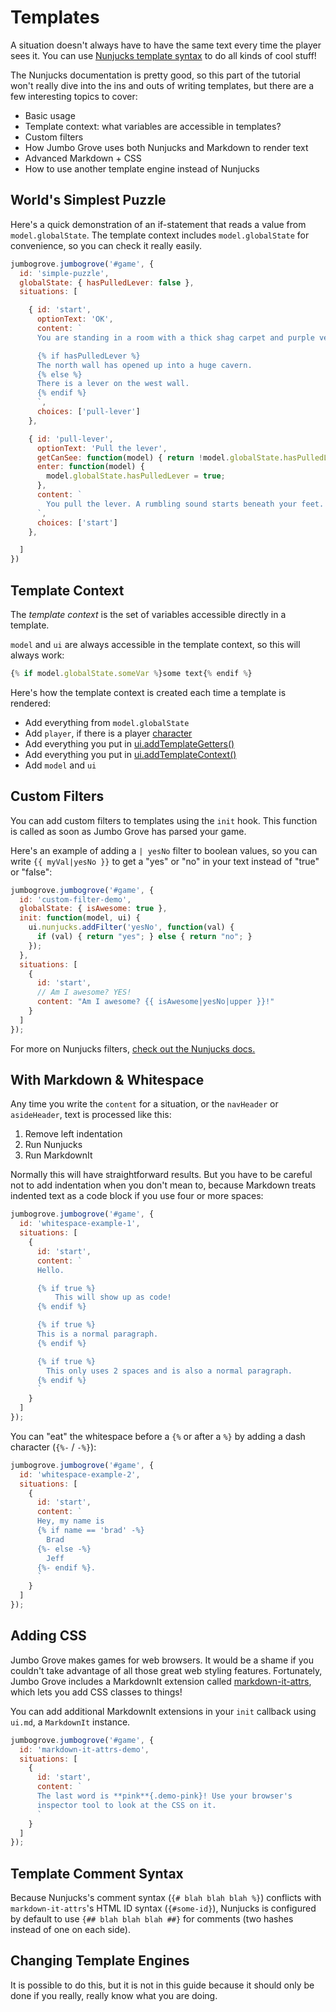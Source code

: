 # Templates

A situation doesn't always have to have the same text every time the
player sees it. You can use
[Nunjucks template syntax](https://mozilla.github.io/nunjucks/templating.html)
to do all kinds of cool stuff!

The Nunjucks documentation is pretty good, so this part of the tutorial
won't really dive into the ins and outs of writing templates, but there
are a few interesting topics to cover:

* Basic usage
* Template context: what variables are accessible in templates?
* Custom filters
* How Jumbo Grove uses both Nunjucks and Markdown to render text
* Advanced Markdown + CSS
* How to use another template engine instead of Nunjucks

## World's Simplest Puzzle

Here's a quick demonstration of an if-statement that reads a value from
`model.globalState`. The template context includes `model.globalState`
for convenience, so you can check it really easily.

```js
jumbogrove.jumbogrove('#game', {
  id: 'simple-puzzle',
  globalState: { hasPulledLever: false },
  situations: [

    { id: 'start',
      optionText: 'OK',
      content: `
      You are standing in a room with a thick shag carpet and purple velvet walls.

      {% if hasPulledLever %}
      The north wall has opened up into a huge cavern.
      {% else %}
      There is a lever on the west wall.
      {% endif %}
      `,
      choices: ['pull-lever']
    },

    { id: 'pull-lever',
      optionText: 'Pull the lever',
      getCanSee: function(model) { return !model.globalState.hasPulledLever; },
      enter: function(model) {
        model.globalState.hasPulledLever = true;
      },
      content: `
        You pull the lever. A rumbling sound starts beneath your feet.
      `,
      choices: ['start']
    },

  ]
})
```

<div id="simple-puzzle" class="jg-headless"></div>

## Template Context

The *template context* is the set of variables accessible directly
in a template.

`model` and `ui` are always accessible in the template context,
so this will always work:

```js
{% if model.globalState.someVar %}some text{% endif %}
```

Here's how the template context is created each time a template is rendered:

* Add everything from `model.globalState`
* Add `player`, if there is a player [character](../class/src/jg/character.js~Character.html)
* Add everything you put in [ui.addTemplateGetters()](../class/src/jg/dataui.js~ui.html#instance-method-addTemplateGetters)
* Add everything you put in [ui.addTemplateContext()](../class/src/jg/dataui.js~ui.html#instance-method-addTemplateContext)
* Add `model` and `ui`

## Custom Filters

You can add custom filters to templates using the `init` hook. This function
is called as soon as Jumbo Grove has parsed your game.

Here's an example of adding a `| yesNo` filter to boolean values, so you can
write `{{ myVal|yesNo }}` to get a "yes" or "no" in your text instead of
"true" or "false":

```js
jumbogrove.jumbogrove('#game', {
  id: 'custom-filter-demo',
  globalState: { isAwesome: true },
  init: function(model, ui) {
    ui.nunjucks.addFilter('yesNo', function(val) {
      if (val) { return "yes"; } else { return "no"; }
    });
  },
  situations: [
    {
      id: 'start',
      // Am I awesome? YES!
      content: "Am I awesome? {{ isAwesome|yesNo|upper }}!"
    }
  ]
});
```

<div id="custom-filter-demo" class="jg-headless"></div>

For more on Nunjucks filters, [check out the Nunjucks docs.](https://mozilla.github.io/nunjucks/api.html#custom-filters)

## With Markdown & Whitespace

Any time you write the `content` for a situation, or the
`navHeader` or `asideHeader`, text is processed like this:

1. Remove left indentation
2. Run Nunjucks
3. Run MarkdownIt

Normally this will have straightforward results. But you have to be
careful not to add indentation when you don't mean to, because Markdown
treats indented text as a code block if you use four or more spaces:

```js
jumbogrove.jumbogrove('#game', {
  id: 'whitespace-example-1',
  situations: [
    {
      id: 'start',
      content: `
      Hello.

      {% if true %}
          This will show up as code!
      {% endif %}

      {% if true %}
      This is a normal paragraph.
      {% endif %}

      {% if true %}
        This only uses 2 spaces and is also a normal paragraph.
      {% endif %}
      `
    }
  ]
});
```

<div id="whitespace-example-1" class="jg-headless"></div>

You can "eat" the whitespace before a `{%` or after a `%}` by adding a
dash character (`{%-` / `-%}`):

```js
jumbogrove.jumbogrove('#game', {
  id: 'whitespace-example-2',
  situations: [
    {
      id: 'start',
      content: `
      Hey, my name is
      {% if name == 'brad' -%}
        Brad
      {%- else -%}
        Jeff
      {%- endif %}.
      `
    }
  ]
});
```

<div id="whitespace-example-2" class="jg-headless"></div>

## Adding CSS

Jumbo Grove makes games for web browsers. It would be a shame if you couldn't
take advantage of all those great web styling features. Fortunately,
Jumbo Grove includes a MarkdownIt extension called
[markdown-it-attrs](https://www.npmjs.com/package/markdown-it-attrs),
which lets you add CSS classes to things!

You can add additional MarkdownIt extensions in your `init` callback
using `ui.md`, a `MarkdownIt` instance.

```js
jumbogrove.jumbogrove('#game', {
  id: 'markdown-it-attrs-demo',
  situations: [
    {
      id: 'start',
      content: `
      The last word is **pink**{.demo-pink}! Use your browser's
      inspector tool to look at the CSS on it.
      `
    }
  ]
});
```

<div id="markdown-it-attrs-demo" class="jg-headless"></div>

## Template Comment Syntax

Because Nunjucks's comment syntax (`{# blah blah blah %}`) conflicts
with `markdown-it-attrs`'s HTML ID syntax (`{#some-id}`), Nunjucks is
configured by default to use `{## blah blah blah ##}` for comments
(two hashes instead of one on each side).

## Changing Template Engines

It is possible to do this, but it is not in this guide because it
should only be done if you really, really know what you are doing.